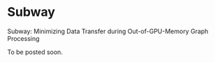 # Subway
Subway: Minimizing Data Transfer during Out-of-GPU-Memory Graph Processing

To be posted soon.
